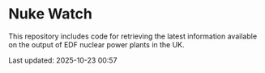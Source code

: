 # Nuke Watch

This repository includes code for retrieving the latest information available on the output of EDF nuclear power plants in the UK.

Last updated: 2025-10-23 00:57
